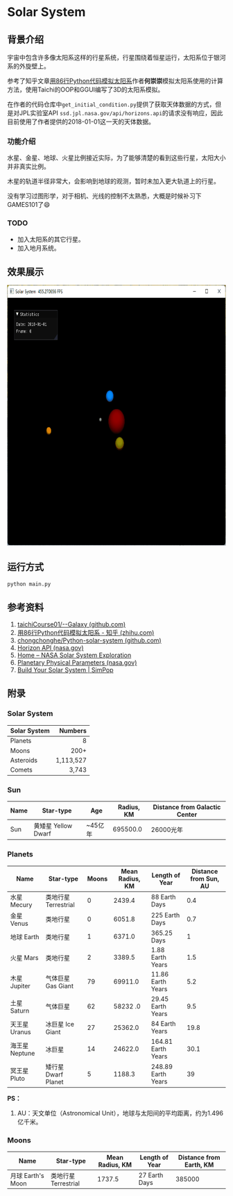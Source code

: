 # Solar System

## 背景介绍

宇宙中包含许多像太阳系这样的行星系统，行星围绕着恒星运行，太阳系位于银河系的外旋壁上。

参考了知乎文章[用86行Python代码模拟太阳系](https://zhuanlan.zhihu.com/p/102375135)作者**何崇崇**模拟太阳系使用的计算方法，使用Taichi的OOP和GGUI编写了3D的太阳系模拟。

在作者的代码仓库中`get_initial_condition.py`提供了获取天体数据的方式，但是对JPL实验室API `ssd.jpl.nasa.gov/api/horizons.api`的请求没有响应，因此目前使用了作者提供的2018-01-01这一天的天体数据。

### 功能介绍

水星、金星、地球、火星比例接近实际，为了能够清楚的看到这些行星，太阳大小并非真实比例。

木星的轨道半径非常大，会影响到地球的观测，暂时未加入更大轨道上的行星。

没有学习过图形学，对于相机、光线的控制不太熟悉，大概是时候补习下GAMES101了:smile:

### TODO

- 加入太阳系的其它行星。
- 加入地月系统。

## 效果展示

<a href="gol.gif"><img src="imgs/ss.gif" height=600px title="random"></a>

## 运行方式

```shell
python main.py
```

## 参考资料

1. [taichiCourse01/--Galaxy (github.com)](https://github.com/taichiCourse01/--Galaxy)
2. [用86行Python代码模拟太阳系 - 知乎 (zhihu.com)](https://zhuanlan.zhihu.com/p/102375135)
3. [chongchonghe/Python-solar-system (github.com)](https://github.com/chongchonghe/Python-solar-system)
4. [Horizon API (nasa.gov)](https://ssd-api.jpl.nasa.gov/doc/horizons.html)
5. [Home – NASA Solar System Exploration](https://solarsystem.nasa.gov/)
6. [Planetary Physical Parameters (nasa.gov)](https://ssd.jpl.nasa.gov/planets/phys_par.html)
7. [Build Your Solar System | SimPop](https://simpop.org/solar-system/solar-system.htm)

## 附录

### Solar System

| Solar System |   Numbers |
| ------------ | --------: |
| Planets      |         8 |
| Moons        |      200+ |
| Asteroids    | 1,113,527 |
| Comets       |     3,743 |

### Sun

| Name | Star-type           | Age     | Radius, KM | Distance from Galactic Center |
| ---- | ------------------- | ------- | ---------- | ----------------------------- |
| Sun  | 黄矮星 Yellow Dwarf | ~45亿年 | 695500.0   | 26000光年                     |

### Planets

| Name           | Star-type            | Moons | Mean Radius, KM | Length of Year     | Distance from Sun, AU |
| -------------- | -------------------- | ----- | --------------- | ------------------ | --------------------- |
| 水星 Mecury    | 类地行星 Terrestrial | 0     | 2439.4          | 88 Earth Days      | 0.4                   |
| 金星 Venus     | 类地行星             | 0     | 6051.8          | 225 Earth Days     | 0.7                   |
| 地球 Earth     | 类地行星             | 1     | 6371.0          | 365.25 Days        | 1                     |
| 火星 Mars      | 类地行星             | 2     | 3389.5          | 1.88 Earth Years   | 1.5                   |
| 木星 Jupiter   | 气体巨星 Gas Giant   | 79    | 69911.0         | 11.86 Earth Years  | 5.2                   |
| 土星 Saturn    | 气体巨星             | 62    | 58232 .0        | 29.45 Earth Years  | 9.5                   |
| 天王星 Uranus  | 冰巨星 Ice Giant     | 27    | 25362.0         | 84 Earth Years     | 19.8                  |
| 海王星 Neptune | 冰巨星               | 14    | 24622.0         | 164.81 Earth Years | 30.1                  |
| 冥王星 Pluto   | 矮行星 Dwarf Planet  | 5     | 1188.3          | 248.89 Earth Years | 39                    |

**PS：**

1. AU：天文单位（Astronomical Unit），地球与太阳间的平均距离，约为1.496亿千米。

### Moons

| Name              | Star-type            | Mean Radius, KM | Length of Year | Distance from Earth, KM |
| ----------------- | -------------------- | --------------- | -------------- | ----------------------- |
| 月球 Earth's Moon | 类地行星 Terrestrial | 1737.5          | 27 Earth Days  | 385000                  |


